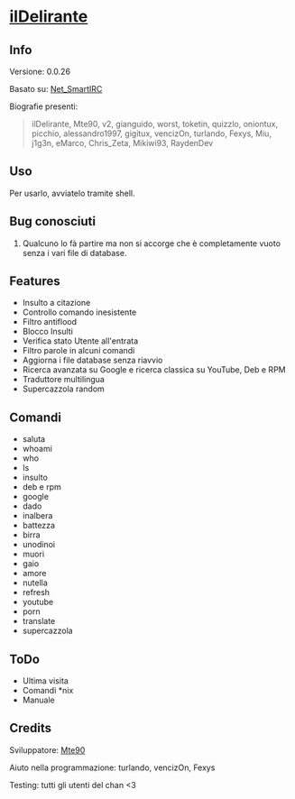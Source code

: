 # [ilDelirante](http://mte90.github.com/Delirante/)

## Info
Versione: 0.0.26

Basato su: [Net_SmartIRC](http://wiki.shellium.org/w/Writing_an_IRC_bot_in_PHP)

Biografie presenti:
> ilDelirante, Mte90, v2, gianguido, worst, toketin, quizzlo, oniontux, picchio, alessandro1997, gigitux, vencizOn, turlando, Fexys, Miu, j1g3n, eMarco, Chris_Zeta, Mikiwi93, RaydenDev

## Uso
Per usarlo, avviatelo tramite shell.

## Bug conosciuti
1. Qualcuno lo fà partire ma non si accorge che è completamente vuoto senza i vari file di database.

## Features
* Insulto a citazione
* Controllo comando inesistente
* Filtro antiflood
* Blocco Insulti
* Verifica stato Utente all'entrata
* Filtro parole in alcuni comandi
* Aggiorna i file database senza riavvio
* Ricerca avanzata su Google e ricerca classica su YouTube, Deb e RPM
* Traduttore multilingua
* Supercazzola random

## Comandi
* saluta
* whoami
* who
* ls
* insulto
* deb e rpm
* google
* dado
* inalbera
* battezza
* birra
* unodinoi
* muori
* gaio
* amore
* nutella
* refresh
* youtube
* porn
* translate
* supercazzola

## ToDo
* Ultima visita
* Comandi *nix
* Manuale

## Credits
Sviluppatore: [Mte90](https://twitter.com/Mte90Net)

Aiuto nella programmazione: turlando, vencizOn, Fexys

Testing: tutti gli utenti del chan <3